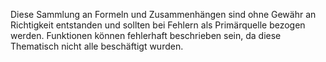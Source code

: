 Diese Sammlung an Formeln und Zusammenhängen sind ohne Gewähr an Richtigkeit entstanden und sollten bei Fehlern als Primärquelle bezogen werden.
Funktionen können fehlerhaft beschrieben sein, da diese Thematisch nicht alle beschäftigt wurden.
